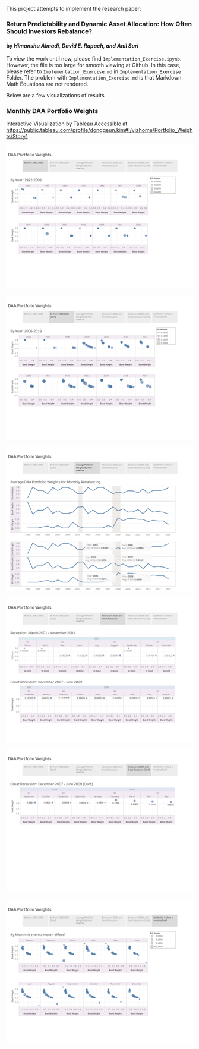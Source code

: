 
This project attempts to implement the research paper:
### Return Predictability and Dynamic Asset Allocation: How Often Should Investors Rebalance?
#### by _Himanshu Almadi, David E. Rapach, and Anil Suri_

To view the work until now, please find `Implementation_Exercise.ipynb`.
However, the file is too large for smooth viewing at Github.
In this case, please refer to `Implementation_Exercise.md` in `Implementation_Exercise` Folder.
The problem with `Implementation_Exercise.md` is that Markdown Math Equations are not rendered.

Below are a few visualizations of results

### Monthly DAA Portfolio Weights

Interactive Visualization by Tableau Accessible at https://public.tableau.com/profile/donggeun.kim#!/vizhome/Portfolio_Weights/Story1

![image](./image/Story1_1.png)

![image](./image/Story1_2.png)

![image](./image/Story1_3.png)

![image](./image/Story1_4.png)

![image](./image/Story1_5.png)

![image](./image/Story1_6.png)



